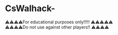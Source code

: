# CsWalhack-
:warning::warning::warning::warning:For educational purposes only!!!!!
:warning::warning::warning::warning::warning:<br>
:warning::warning::warning::warning:Do not use against other players!!
:warning::warning::warning::warning:
